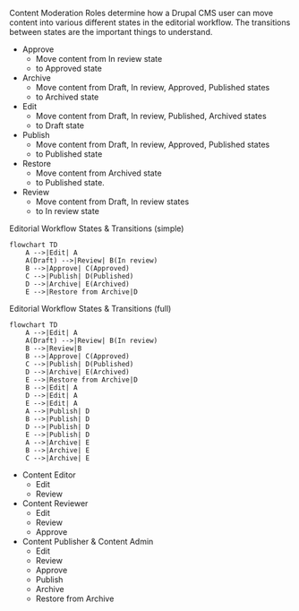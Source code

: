 Content Moderation Roles determine how a Drupal CMS user can move content into various different states in the editorial workflow. The transitions between states are the important things to understand.

* Approve 
  * Move content from In review state 
  * to Approved state
* Archive
  * Move content from Draft, In review, Approved, Published states 
  * to Archived state
* Edit
  * Move content from Draft, In review, Published, Archived states 
  * to Draft state
* Publish
  * Move content from Draft, In review, Approved, Published states 
  * to Published state
* Restore
  * Move content from Archived state 
  * to Published state. 
* Review
  * Move content from Draft, In review states 
  * to In review state


Editorial Workflow States & Transitions (simple)
```mermaid
flowchart TD
    A -->|Edit| A
    A(Draft) -->|Review| B(In review)
    B -->|Approve| C(Approved)
    C -->|Publish| D(Published)
    D -->|Archive| E(Archived)
    E -->|Restore from Archive|D
```

Editorial Workflow States & Transitions (full)
```mermaid
flowchart TD
    A -->|Edit| A
    A(Draft) -->|Review| B(In review)
    B -->|Review|B
    B -->|Approve| C(Approved)
    C -->|Publish| D(Published)
    D -->|Archive| E(Archived)
    E -->|Restore from Archive|D
    B -->|Edit| A
    D -->|Edit| A
    E -->|Edit| A
    A -->|Publish| D
    B -->|Publish| D
    D -->|Publish| D
    E -->|Publish| D
    A -->|Archive| E
    B -->|Archive| E
    C -->|Archive| E
 ```
 
* Content Editor
  * Edit
  * Review
* Content Reviewer
  * Edit
  * Review
  * Approve
* Content Publisher & Content Admin
  * Edit
  * Review
  * Approve
  * Publish
  * Archive
  * Restore from Archive
